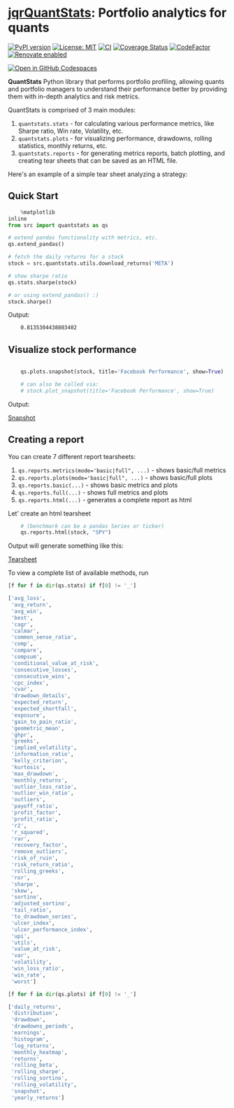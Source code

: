 # [jqrQuantStats](https://tschm.github.io/quantstats/book): Portfolio analytics for quants

[![PyPI version](https://badge.fury.io/py/jqrquantstats.svg)](https://badge.fury.io/py/jqrquantstats)
[![License: MIT](https://img.shields.io/badge/License-MIT-yellow.svg)](LICENSE.txt)
[![CI](https://github.com/tschm/quantstats/actions/workflows/ci.yml/badge.svg)](https://github.com/tschm/quantstats/actions/workflows/ci.yml)
[![Coverage Status](https://coveralls.io/repos/github/tschm/quantstats/badge.svg?branch=main)](https://coveralls.io/github/tschm/quantstats?branch=main)
[![CodeFactor](https://www.codefactor.io/repository/github/tschm/quantstats/badge)](https://www.codefactor.io/repository/github/tschm/quantstats)
[![Renovate enabled](https://img.shields.io/badge/renovate-enabled-brightgreen.svg)](https://github.com/renovatebot/renovate)

[![Open in GitHub Codespaces](https://github.com/codespaces/badge.svg)](https://codespaces.new/tschm/quantstats)

**QuantStats** Python library that performs portfolio profiling,
allowing quants and portfolio managers to understand
their performance better by providing them with in-depth analytics and risk metrics.

QuantStats is comprised of 3 main modules:

1. ``quantstats.stats`` - for calculating various performance metrics,
                          like Sharpe ratio, Win rate, Volatility, etc.
2. ``quantstats.plots`` - for visualizing performance, drawdowns,
                          rolling statistics, monthly returns, etc.
3. ``quantstats.reports`` - for generating metrics reports,
                            batch plotting, and creating tear sheets
                            that can be saved as an HTML file.

Here's an example of a simple tear sheet analyzing a strategy:

## Quick Start

```python
    %matplotlib
inline
from src import quantstats as qs

# extend pandas functionality with metrics, etc.
qs.extend_pandas()

# fetch the daily returns for a stock
stock = src.quantstats.utils.download_returns('META')

# show sharpe ratio
qs.stats.sharpe(stock)

# or using extend_pandas() :)
stock.sharpe()
```

Output:

```bash
    0.8135304438803402
```

## Visualize stock performance

```python

    qs.plots.snapshot(stock, title='Facebook Performance', show=True)

    # can also be called via:
    # stock.plot_snapshot(title='Facebook Performance', show=True)
```

Output:

[Snapshot](https://github.com/ranaroussi/quantstats/blob/main/docs/snapshot.jpg?raw=true)

## Creating a report

You can create 7 different report tearsheets:

1. ``qs.reports.metrics(mode='basic|full", ...)`` - shows basic/full metrics
2. ``qs.reports.plots(mode='basic|full", ...)`` - shows basic/full plots
3. ``qs.reports.basic(...)`` - shows basic metrics and plots
4. ``qs.reports.full(...)`` - shows full metrics and plots
5. ``qs.reports.html(...)`` - generates a complete report as html

Let' create an html tearsheet

```python
    # (benchmark can be a pandas Series or ticker)
    qs.reports.html(stock, "SPY")
```

Output will generate something like this:

[Tearsheet](https://github.com/ranaroussi/quantstats/blob/main/docs/report.jpg?raw=true)

To view a complete list of available methods, run

```python
[f for f in dir(qs.stats) if f[0] != '_']

['avg_loss',
 'avg_return',
 'avg_win',
 'best',
 'cagr',
 'calmar',
 'common_sense_ratio',
 'comp',
 'compare',
 'compsum',
 'conditional_value_at_risk',
 'consecutive_losses',
 'consecutive_wins',
 'cpc_index',
 'cvar',
 'drawdown_details',
 'expected_return',
 'expected_shortfall',
 'exposure',
 'gain_to_pain_ratio',
 'geometric_mean',
 'ghpr',
 'greeks',
 'implied_volatility',
 'information_ratio',
 'kelly_criterion',
 'kurtosis',
 'max_drawdown',
 'monthly_returns',
 'outlier_loss_ratio',
 'outlier_win_ratio',
 'outliers',
 'payoff_ratio',
 'profit_factor',
 'profit_ratio',
 'r2',
 'r_squared',
 'rar',
 'recovery_factor',
 'remove_outliers',
 'risk_of_ruin',
 'risk_return_ratio',
 'rolling_greeks',
 'ror',
 'sharpe',
 'skew',
 'sortino',
 'adjusted_sortino',
 'tail_ratio',
 'to_drawdown_series',
 'ulcer_index',
 'ulcer_performance_index',
 'upi',
 'utils',
 'value_at_risk',
 'var',
 'volatility',
 'win_loss_ratio',
 'win_rate',
 'worst']
```

```python
[f for f in dir(qs.plots) if f[0] != '_']

['daily_returns',
 'distribution',
 'drawdown',
 'drawdowns_periods',
 'earnings',
 'histogram',
 'log_returns',
 'monthly_heatmap',
 'returns',
 'rolling_beta',
 'rolling_sharpe',
 'rolling_sortino',
 'rolling_volatility',
 'snapshot',
 'yearly_returns']
```
